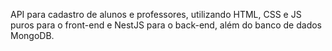 API para cadastro de alunos e professores, utilizando HTML, CSS e JS puros para o front-end e NestJS para o back-end, além do banco de dados MongoDB.

